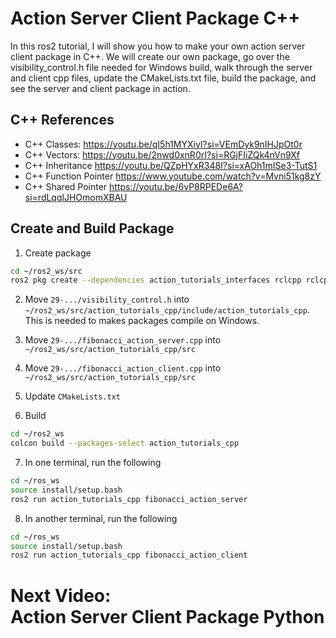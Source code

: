# Action Server Client Package C++
In this ros2 tutorial, I will show you how to make your own action server client package in C++. We will create our own package, go over the visibility_control.h file needed for Windows build, walk through the server and client cpp files, update the CMakeLists.txt file, build the package, and see the server and client package in action. 

## C++ References
- C++ Classes: 
https://youtu.be/qI5h1MYXiyI?si=VEmDyk9nIHJpOt0r
- C++ Vectors: 
https://youtu.be/2nwd0xnR0rI?si=RGjFIiZQk4nVn9Xf
- C++ Inheritance 
https://youtu.be/QZpHYxR348I?si=xAOh1mISe3-TutS1
- C++ Function Pointer
https://www.youtube.com/watch?v=Mvni51kg8zY
- C++ Shared Pointer 
https://youtu.be/6vP8RPEDe6A?si=rdLqqlJHOmomXBAU

## Create and Build Package
1. Create package 
```bash
cd ~/ros2_ws/src
ros2 pkg create --dependencies action_tutorials_interfaces rclcpp rclcpp_action rclcpp_components -- action_tutorials_cpp
```

2. Move `29-.../visibility_control.h` into `~/ros2_ws/src/action_tutorials_cpp/include/action_tutorials_cpp`. This is needed to makes packages compile on Windows. 

3. Move `29-.../fibonacci_action_server.cpp` into `~/ros2_ws/src/action_tutorials_cpp/src`

4. Move `29-.../fibonacci_action_client.cpp` into `~/ros2_ws/src/action_tutorials_cpp/src`

5. Update `CMakeLists.txt`

6. Build 
```bash
cd ~/ros2_ws
colcon build --packages-select action_tutorials_cpp
```

7. In one terminal, run the following
```bash
cd ~/ros_ws 
source install/setup.bash
ros2 run action_tutorials_cpp fibonacci_action_server
```

8. In another terminal, run the following
```bash
cd ~/ros_ws 
source install/setup.bash
ros2 run action_tutorials_cpp fibonacci_action_client
```

# Next Video:<br>Action Server Client Package Python